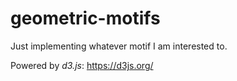# geometric-motifs
Just implementing whatever motif I am interested to.

Powered by *d3.js*: https://d3js.org/

